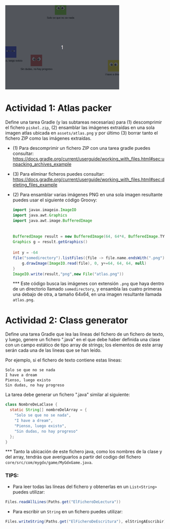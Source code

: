 <img src="cuadraditos3.gif" width="360" />

# Actividad 1: Atlas packer
Define una tarea Gradle (y las subtareas necesarias) para
(1) descomprimir el fichero `piskel.zip`, (2) ensamblar las imágenes 
extraídas en una sola imagen atlas ubicada en `assets/atlas.png` y por 
último (3) borrar tanto el fichero ZIP como las imágenes extraídas.

* (1) Para descomprimir un fichero ZIP con una tarea gradle puedes consultar:
https://docs.gradle.org/current/userguide/working_with_files.html#sec:unpacking_archives_example


* (3) Para eliminar ficheros puedes consultar:
https://docs.gradle.org/current/userguide/working_with_files.html#sec:deleting_files_example


* (2) Para ensamblar varias imágenes PNG en una sola imagen resultante puedes usar el siguiente código Groovy:
    ```groovy
    import javax.imageio.ImageIO
    import java.awt.Graphics
    import java.awt.image.BufferedImage
    
    
    BufferedImage result = new BufferedImage(64, 64*4, BufferedImage.TYPE_INT_RGB)
    Graphics g = result.getGraphics()
    
    int y = -64
    file("somedirectory").listFiles({file -> file.name.endsWith(".png")} as FileFilter).each {file ->
        g.drawImage(ImageIO.read(file), 0, y+=64, 64, 64, null)
    }
    ImageIO.write(result,"png",new File("atlas.png"))
    ```
    *** Este código busca las imágenes con extensión `.png` que haya dentro de un directorio llamado 
`somedirectory`, y ensambla las cuatro primeras una debajo de otra, a tamaño 64x64, en una imagen resultante
llamada `atlas.png`.

# Actividad 2: Class generator

Define una tarea Gradle que lea las líneas del fichero de un fichero de texto, 
y luego, genere un fichero ".java" en el que debe haber definida una clase con un campo
estático de tipo array de strings; los elementos de este array serán cada una de las
lineas que se han leído.

Por ejemplo, si el fichero de texto contiene estas líneas:
```
Solo se que no se nada
I have a dream
Pienso, luego existo
Sin dudas, no hay progreso
```

La tarea debe generar un fichero ".java" similar al siguiente:
```java
class NombreDeLaClase {
  static String[] nombreDelArray = {
    "Solo se que no se nada",
    "I have a dream",
    "Pienso, luego existo",
    "Sin dudas, no hay progreso"
  };
}
```
*** Tanto la ubicación de este fichero java, como los nombres de la clase y del array, tendràs 
que averiguarlos a partir del codigo del fichero `core/src/com/mygdx/game/MyGdxGame.java`.

### TIPS:
* Para leer todas las líneas del fichero y obtenerlas en un `List<String>` puedes utilizar:

```java
Files.readAllLines(Paths.get("ElFicheroDeLectura"))
```

* Para escribir un `String` en un fichero puedes utilizar:

```java
Files.writeString(Paths.get("ElFicheroDeEscritura"), elStringAEscribir)
```
